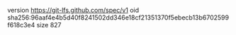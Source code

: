 version https://git-lfs.github.com/spec/v1
oid sha256:96aaf4e4b5d40f8241502dd346e18cf21351370f5ebecb13b6702599f618c3e4
size 827
